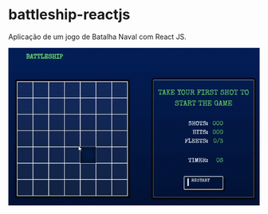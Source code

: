 # battleship-reactjs
Aplicação de um jogo de Batalha Naval com React JS.

![usabilidade](https://github.com/cassiopieroni/battleship-reactjs/blob/master/github/battleship.gif)
